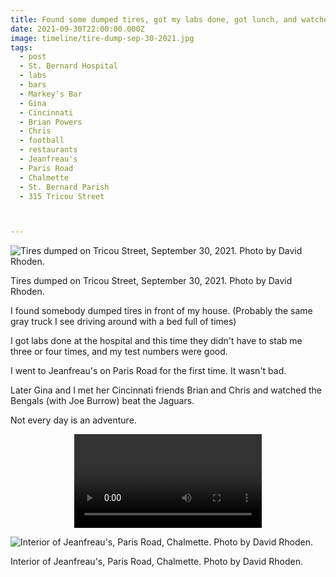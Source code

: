 ```yaml
---
title: Found some dumped tires, got my labs done, got lunch, and watched a Bengals game at Markey's Bar.
date: 2021-09-30T22:00:00.000Z
image: timeline/tire-dump-sep-30-2021.jpg
tags:
  - post
  - St. Bernard Hospital
  - labs
  - bars
  - Markey's Bar
  - Gina
  - Cincinnati
  - Brian Powers
  - Chris
  - football
  - restaurants
  - Jeanfreau's
  - Paris Road
  - Chalmette
  - St. Bernard Parish
  - 315 Tricou Street



---
```


![Tires dumped on Tricou Street, September 30, 2021. Photo by David Rhoden.](/static/img/timeline/tire-dump-sep-30-2021.jpg)
<figcaption>Tires dumped on Tricou Street, September 30, 2021. Photo by David Rhoden.</figcaption>

I found somebody dumped tires in front of my house. (Probably the same gray truck I see driving around with a bed full of times)

I got labs done at the hospital and this time they didn't have to stab me three or four times, and my test numbers were good.

I went to Jeanfreau's on Paris Road for the first time. It wasn't bad.

Later Gina and I met her Cincinnati friends Brian and Chris and watched the Bengals (with Joe Burrow) beat the Jaguars.

Not every day is an adventure.

<div style="width: 100%; text-align: center;">
<video controls loop>
  <source type="video/mp4" src="/static/img/video/alone-again-sep-30-2021.mp4"></source>
  <p>Your browser does not support the video element.</p>
</video>
</div>

![Interior of Jeanfreau's, Paris Road, Chalmette. Photo by David Rhoden.](/static/img/timeline/jeanfreaus-sep-30-2021.jpg)
<figcaption>Interior of Jeanfreau's, Paris Road, Chalmette. Photo by David Rhoden.</figcaption>